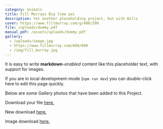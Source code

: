 ```yaml
---
category: animals
title: Fill Murrays Big time yes
description: Yet another placeholding project, but with Bills
cover: https://www.fillmurray.com/g/400/200
file: /uploads/dummy.pdf
manual_pdf: /assets/uploads/dummy.pdf
gallery:
  - /uploads/image.jpg
  - https://www.fillmurray.com/600/600
  - /img/fill_murray.jpg
---
```

It is easy to write **markdown**-*enabled* content like this placeholder text, with support for images.

If you are in local development-mode (`npm run dev`) you can double-click here to edit this page quickly.

Below are some Gallery photos that have been added to this Project.

Download your file <a href="https://nuxt-tailwind-cms.netlify.app/images/uploads/dummy.pdf" download="mofo">here.</a>

New download <a href="/uploads/dummy.pdf" download="bigtimeohya" target="_blank">here.</a>

Image download <a href="/images/uploads/dummy.pdf" download="comeoooonnnnn">here.</a>